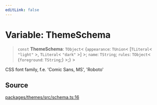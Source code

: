 ```yaml
---
editLink: false
---
```


# Variable: ThemeSchema

> `const` **ThemeSchema**: `TObject`\< \{`appearance`: `TUnion`\< [`TLiteral`\< `"light"` \>, `TLiteral`\< `"dark"` \>]
> \>; `name`: `TString`; `rules`: `TObject`\< \{`foreground`: `TString`;} \>;} \>

CSS font family, f.e. 'Comic Sans, MS', 'Roboto'

## Source

[packages/themes/src/schema.ts:16](https://github.com/directus/directus/blob/7789a6c53/packages/themes/src/schema.ts#L16)
